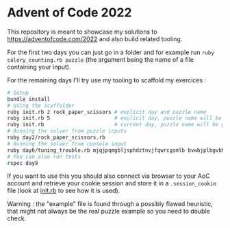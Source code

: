 # Advent of Code 2022

This repository is meant to showcase my solutions to https://adventofcode.com/2022 and also build related tooling.

For the first two days you can just go in a folder and for example run `ruby calory_counting.rb puzzle` (the argument being the name of a file containing your input).

For the remaining days I'll try use my tooling to scaffold my exercices :

```bash
# Setup
bundle install
# Using the scaffolder
ruby init.rb 2 rock_paper_scissors # explicit day and puzzle name
ruby init.rb 5                     # explicit day, puzzle name will be guessed
ruby init.rb                       # current day, puzzle name will be guessed
# Running the solver from puzzle inputs
ruby day2/rock_paper_scissors.rb
# Running the solver from console input
ruby day6/tuning_trouble.rb mjqjpqmgbljsphdztnvjfqwrcgsmlb bvwbjplbgvbhsrlpgdmjqwftvncz
# You can also run tests
rspec day9
```

If you want to use this you should also connect via browser to your AoC account and retrieve your cookie session and store it in a `.session_cookie` file (look at [init.rb](init.rb) to see how it is used).

Warning : the "example" file is found through a possibly flawed heuristic, that might not always be the real puzzle example so you need to double check.

